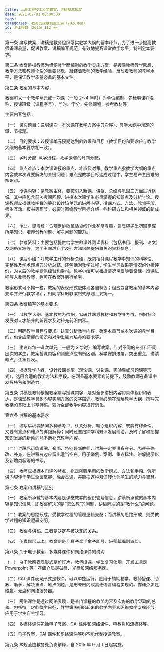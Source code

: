 ```yaml
---
title: 上海工程技术大学教案、讲稿基本规范
date: 2021-02-01 00:00:00
tags: 
categories: 教务处规章制度汇编（2020年度）
id: 沪工程教〔2015〕112 号
---
```


第一条 编写教案、讲稿是教师组织落实教学大纲的基本环节。为了进一步提高教师备课质量，促进教案、讲稿编写规范，有效地提高课堂教学水平，特制定本要求。

第二条 教案是指教师为组织教学而编制的教学实施方案，是授课教师教学思想、教学方法和教师个性的重要体现，凝结着教师的教学经验，反映着教师的教学水平，是保证教学质量必备的基本文件。

第三条 教案的基本内容

教案可以一个教学单元或一次课（一般 2～4 学时）为单位编制。先标明课程名称、授课班级（课程序号）、学时、学分、先修课程、参考教材等。

主要内容包括：

（一） 课次题目：说明课次（本次课在教学方案中的次序）、教学大纲中规定的章、节标题。

（二） 目的要求：该授课单元预期达到的效果和目标（教学目的和要求应与教学大纲的基本要求相一致）。

（三） 学时分配: 教学进程，教学步骤的时间分配。

（四） 重点难点：本次课讲授的重点、难点及对策。教学重点指教学大纲的重点内容或本次课要解决的关键问题；难点是教学目标达成过程中，学生易产生困难的知识点。

（五） 授课内容：是教案主体，要按引入新课、讲授、总结与巩固三方面进行组织。其中应包含前次授课回顾，讲授本次课学生必须掌握的知识点及分析讨论。授课教师应根据教学目的静心设计该单元的讲解内容、授课方式、方法、教辅手段、师生互动、板书等环节。必要时围绕教学目标介绍一些科研方法和相关领域的新成果。

（六） 作业、思考题：合理安排数量适当的作业和思考题，旨在帮学生巩固掌握所学知识，培养分析问题、解决问题的能力。

（七） 参考资料：主要包括提供给学生的课外阅读资料（包括书目、报刊、论文）及网络资源等，为学生课后自学及扩大知识面提供相关的资料信息。

（八） 课后小结：对教学工作的分析总结，既包括对课程教学中知识的科学性、完整性及学术观点的分析总结，还包括对教学过程、学生学习效果等情况的分析评价，为以后的教学提供经验和素材。教学小结可以根据情况需要随着备课、授课进程写入教师教案，也可在教案外另行单列。

教案形式可不拘一格，教案的表现形式应体现各自特色；但应包含教案的基本内容要素并进行教学设计，相同学科的教案格式原则上要统一。

第四条 教案编写的基本要求

（一） 以教学大纲、基本教材为依据。钻研并熟悉教材和教学参考书，根据社会发展对人才培养的新要求及时补充前沿内容。

（二）明确教学目标与要求。认真分析教学内容，确定本章节或本次课的教学目的，包含应掌握的知识和对学生能力培养的要求等。

（三） 建议以每一课次单元（一般为 2 学时）编写教案。针对不同的专业和不同层次的学生，教案授课内容和侧重点应有所区别。科学安排进度，突出重点，讲清难点，注重启发。

（四） 根据教学内容，设计授课类型（理论课、讨论课、实验课或习题课等形式），选用合适的教学方法和手段。在涵盖基本要素的前提下，鼓励教师在备课中发挥特色和创造力。

第五条 讲稿是教师根据教案编写授课内容，是对全部讲授内容的具体组织和表达，是课堂教学具体内容实施方案的文字描述。教师必须在理解教学大纲、撰写完教案的基础上书写讲稿，要对全部教学内容进行消化。

第六条 讲稿的基本要求

（一） 编写讲稿要参阅多种参考书，认真分析，精心组织内容，既要有综合性，又要有重点和难点的详细解释；同时还要跟踪学科知识发展前沿，及时了解和把握知识发展的新动向以不断补充教学内容。

（二）讲稿尽可能详细、全面，特别是新教师，讲稿一定要准备充分。为便于修改、补充，在讲稿右边应留出适当空白，用于举例、案例、重点标注、讲解提示以及新增内容等的书写。

（三） 教师应根据本门课的特点，拟定所要采用的教学模式，方法和手段。使所讲内容便于学生全面掌握、融会贯通，并能把这种知识转化为学生的能力与智慧。

第七条 教案和讲稿的区别

（一） 教案所承载的基本内容是课堂教学的组织管理信息，讲稿所承载的基本内容是知识信息；即教案解决的是“怎么教”的问题，讲稿解决的是“教什么”的问题。

（二）教案的思路形成，受教学过程的管理逻辑支配；而讲稿的思路形成，则受教学过程的知识逻辑支配。

（三） 教案与讲稿，二者是决定与被决定的关系。

（四） 在表现形式上，教案则是几百字或千余字即可，讲稿篇幅则较长。

第八条 关于电子教案、多媒体课件和网络课件的说明

（一） 电子教案表现形式是幻灯片，教师授课、学生复习使用，开发工具是 Powerpoint 等；存储介质是磁盘、光盘和网络服务器。

（二）CAI 课件表现形式是软件，可以单独运行，应用于辅助教学，教师授课、助教、助学，解决重点、难点问题，是用专用的或高级语言编程实现的。存储介质是磁盘、光盘和网络服务器。

（三） 网络课件是通过网络表现，是某门课程的教学内容及实施的教学活动的总和。包括按一定的教学目标、教学策略组织起来的教学内容和网络教学支撑环节。应用于学生自主学习。

（四） 多媒体课件包括电子教案、CAI 课件和网络课件、电教片和流媒体等。

（五）电子教案、CAI 课件和网络课件等均不能代替授课教案。

第九条 本规范由教务处负责解释，自 2015 年 9 月 1 日起实施。
